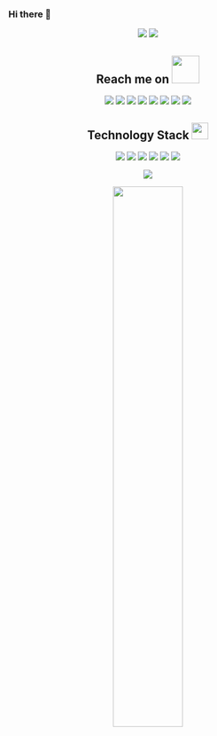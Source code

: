 ### Hi there 👋
<p align = "center">
  <img src = "https://github-readme-stats.vercel.app/api?username=BigBangz&show_icons=true&theme=tokyonight&line_height=27">
  <img src = "https://github-readme-stats.vercel.app/api/top-langs/?username=BigBangz&theme=radical">
</p>

<h2 align="center">Reach me on <img src="https://media.giphy.com/media/mGcNjsfWAjY5AEZNw6/giphy.gif" width="50"></h2>
<p align="center">
<img src="https://img.shields.io/badge/-Spring-black?style=flat-square&logo=Spring"/>
<img src="https://img.shields.io/badge/-RabbitMQ-black?style=flat-square&logo=RabbitMQ"/>
<img src="https://img.shields.io/badge/-Docker-black?style=flat-square&logo=Docker"/>
<img src="https://img.shields.io/badge/-Redis-black?style=flat-square&logo=redis"/>
<img src="https://img.shields.io/badge/-MongoDB-black?style=flat-square&logo=mongodb"/>
<img src="https://img.shields.io/badge/-MySQL-black?style=flat-square&logo=mysql"/>
<img src="https://img.shields.io/badge/-Git-black?style=flat-square&logo=git"/>
<img src="https://img.shields.io/badge/-GitHub-black?style=flat-square&logo=github"/>
</p>
<p align="center">
<h2 align="center">Technology Stack <img src="https://media.giphy.com/media/WUlplcMpOCEmTGBtBW/giphy.gif" width="30"></h2>


<p align="center">
<img src="https://img.shields.io/badge/-Java-E34A86?style=flat-square&logo=Java"/>
<img src="https://img.shields.io/badge/-Scala-00599C?style=flat-square&logo=Scala&logoColor=white"/>
<img src="https://img.shields.io/badge/-Python-00599C?style=flat-square&logo=python&logoColor=white"/>
<img src="https://img.shields.io/badge/-Kubernetes-00599C?style=flat-square&logo=Kubernetes&logoColor=white"/>
<img src="https://img.shields.io/badge/-HTML5-E34F26?style=flat-square&logo=html5&logoColor=white"/>
<img src="https://img.shields.io/badge/-CSS3-1572B6?style=flat-square&logo=css3"/>
</p>

 
<p align = "center">
 <img src="https://activity-graph.herokuapp.com/graph?username=BigBangz&theme=redical">
</p>

<p align = "center">
<img width="50%" src="https://github-readme-streak-stats.herokuapp.com/?user=BigBangz&show_icons=true&locale=en&layout=compact&theme=radical&line_height=0" />
</p>

<!--
**BigBangz/BigBangz** is a ✨ _special_ ✨ repository because its `README.md` (this file) appears on your GitHub profile.

Here are some ideas to get you started:

- 🔭 I’m currently working on ...
- 🌱 I’m currently learning ...
- 👯 I’m looking to collaborate on ...
- 🤔 I’m looking for help with ...
- 💬 Ask me about ...
- 📫 How to reach me: ...
- 😄 Pronouns: ...
- ⚡ Fun fact: ...
-->
